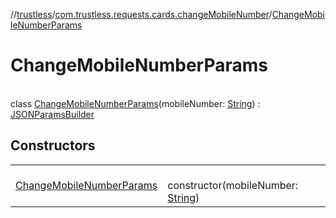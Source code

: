 //[trustless](../../../index.md)/[com.trustless.requests.cards.changeMobileNumber](../index.md)/[ChangeMobileNumberParams](index.md)

# ChangeMobileNumberParams

\
class [ChangeMobileNumberParams](index.md)(mobileNumber: [String](https://kotlinlang.org/api/latest/jvm/stdlib/kotlin/-string/index.html)) : [JSONParamsBuilder](../../com.trustless.params/-j-s-o-n-params-builder/index.md)

## Constructors

| | |
|---|---|
| [ChangeMobileNumberParams](-change-mobile-number-params.md) | <br>constructor(mobileNumber: [String](https://kotlinlang.org/api/latest/jvm/stdlib/kotlin/-string/index.html)) |

